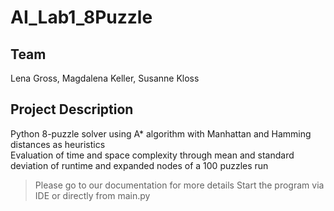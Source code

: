# AI_Lab1_8Puzzle
## Team
Lena Gross, Magdalena Keller, Susanne Kloss

## Project Description
Python 8-puzzle solver using A* algorithm with Manhattan and Hamming distances as heuristics    
Evaluation of time and space complexity through mean and standard deviation of runtime and expanded nodes of a 100 puzzles run
> Please go to our documentation for more details 
> Start the program via IDE or directly from main.py

